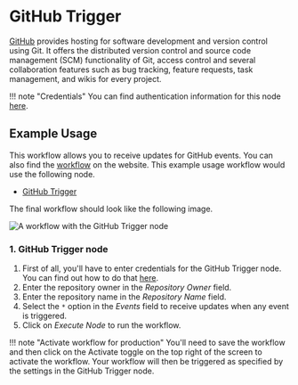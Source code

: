 # GitHub Trigger

[GitHub](https://github.com/) provides hosting for software development and version control using Git. It offers the distributed version control and source code management (SCM) functionality of Git, access control and several collaboration features such as bug tracking, feature requests, task management, and wikis for every project.

!!! note "Credentials"
    You can find authentication information for this node [here](/integrations/credentials/github/).



## Example Usage

This workflow allows you to receive updates for GitHub events. You can also find the [workflow](https://n8n.io/workflows/527) on the website. This example usage workflow would use the following node.

- [GitHub Trigger]()

The final workflow should look like the following image.

![A workflow with the GitHub Trigger node](/_images/integrations/trigger-nodes/githubtrigger/workflow.png)


### 1. GitHub Trigger node

1. First of all, you'll have to enter credentials for the GitHub Trigger node. You can find out how to do that [here](/integrations/credentials/github/).
2. Enter the repository owner in the *Repository Owner* field.
3. Enter the repository name in the *Repository Name* field.
4. Select the `*` option in the *Events* field to receive updates when any event is triggered.
5. Click on *Execute Node* to run the workflow.

!!! note "Activate workflow for production"
    You'll need to save the workflow and then click on the Activate toggle on the top right of the screen to activate the workflow. Your workflow will then be triggered as specified by the settings in the GitHub Trigger node.

